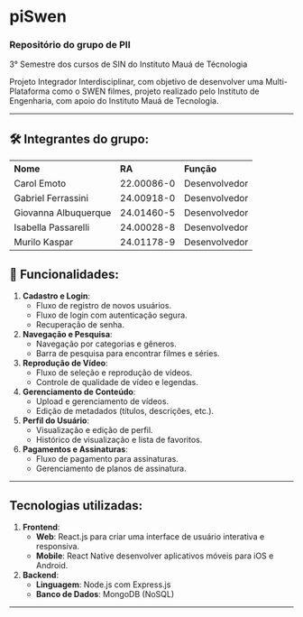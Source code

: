 # piSwen

 <h3>Repositório do grupo de PII</h3>
  <p>3° Semestre dos cursos de SIN do Instituto Mauá de Técnologia</p>
</div>

<p>Projeto Integrador Interdisciplinar, com objetivo de desenvolver uma Multi-Plataforma como o SWEN filmes, projeto realizado pelo Instituto de Engenharia, com apoio do Instituto Mauá de Tecnologia.</p>

---

## 🛠️ Integrantes do grupo:

<table style="width:100%; text-align:left;">
  <tr>
    <th>Nome</th>
    <th>RA</th>
    <th>Função</th>
  </tr>
  <tr>
    <td>Carol Emoto</td>
    <td>22.00086-0</td>
    <td>Desenvolvedor</td>
  </tr>
  <tr>
    <td>Gabriel Ferrassini</td>
    <td>24.00918-0</td>
    <td>Desenvolvedor</td>
  </tr>
  <tr>
    <td>Giovanna Albuquerque</td>
    <td>24.01460-5</td>
    <td>Desenvolvedor</td>
  </tr>
  <tr>
    <td>Isabella Passarelli</td>
    <td>24.00028-8</td>
    <td>Desenvolvedor</td>
  </tr>
  <tr>
    <td>Murilo Kaspar</td>
    <td>24.01178-9</td>
    <td>Desenvolvedor </td>
  </tr>
</table>

## 🔧 Funcionalidades:

 1. **Cadastro e Login**:
    - Fluxo de registro de novos usuários.
    - Fluxo de login com autenticação segura.
    - Recuperação de senha.
2. **Navegação e Pesquisa**:
    - Navegação por categorias e gêneros.
    - Barra de pesquisa para encontrar filmes e séries.
3. **Reprodução de Vídeo**:
    - Fluxo de seleção e reprodução de vídeos.
    - Controle de qualidade de vídeo e legendas.
4. **Gerenciamento de Conteúdo**:
    - Upload e gerenciamento de vídeos.
    - Edição de metadados (títulos, descrições, etc.).
5. **Perfil do Usuário**:
    - Visualização e edição de perfil.
    - Histórico de visualização e lista de favoritos.
6. **Pagamentos e Assinaturas**:
    - Fluxo de pagamento para assinaturas.
    - Gerenciamento de planos de assinatura.

---

## Tecnologias utilizadas:

1. **Frontend**:
    - **Web**: React.js para criar uma interface de usuário interativa e responsiva.
    - **Mobile**: React Native  desenvolver aplicativos móveis para iOS e Android.
2. **Backend**:
    - **Linguagem**: Node.js com Express.js
    - **Banco de Dados**: MongoDB (NoSQL)

---

